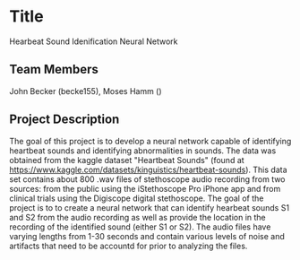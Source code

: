 # Title
  Hearbeat Sound Idenification Neural Network
  
## Team Members
  John Becker (becke155), Moses Hamm ()

## Project Description
The goal of this project is to develop a neural network capable of identifying heartbeat sounds and identifying abnormalities in sounds. The data was obtained from the kaggle dataset "Heartbeat Sounds" (found at https://www.kaggle.com/datasets/kinguistics/heartbeat-sounds). This data set contains about 800 .wav files of stethoscope audio recording from two sources: from the public using the iStethoscope Pro iPhone app and from clinical trials using the Digiscope digital stethoscope. The goal of the project is to to create a neural network that can identify hearbeat sounds S1 and S2 from the audio recording as well as provide the location in the recording of the identified sound (either S1 or S2). The audio files have varying lengths from 1-30 seconds and contain various levels of noise and artifacts that need to be accountd for prior to analyzing the files.
